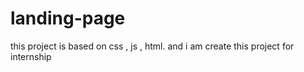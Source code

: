 # landing-page
this project is based on css , js , html.   and i am create this project for internship
